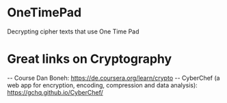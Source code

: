 # OneTimePad
Decrypting cipher texts that use One Time Pad

# Great links on Cryptography
-- Course Dan Boneh: https://de.coursera.org/learn/crypto
-- CyberChef (a web app for encryption, encoding, compression and data analysis): https://gchq.github.io/CyberChef/
  

